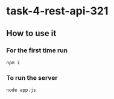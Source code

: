 # task-4-rest-api-321

## How to use it 
### For the first time run
```
npm i
```
### To run the server
```
node app.js
```
